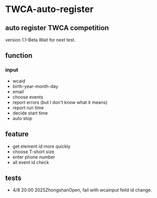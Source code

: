 # TWCA-auto-register
## auto register TWCA competition
version 1.1-Beta
Wait for next test.
## function
### input
- wcaid
- birth-year-month-day
- email
- choose events
- report errors (but I don't know what it means)
- report run time
- decide start time
- auto stop

## feature
- get element id more quickly
- choose T-short size
- enter phone number
- all event id check

## tests
 - 4/8 20:00 2025ZhongshanOpen, fail with wcainput feild id change.
